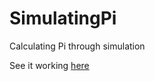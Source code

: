 # SimulatingPi

Calculating Pi through simulation

See it working [here](https://barongello.github.io/simulatingpi)

